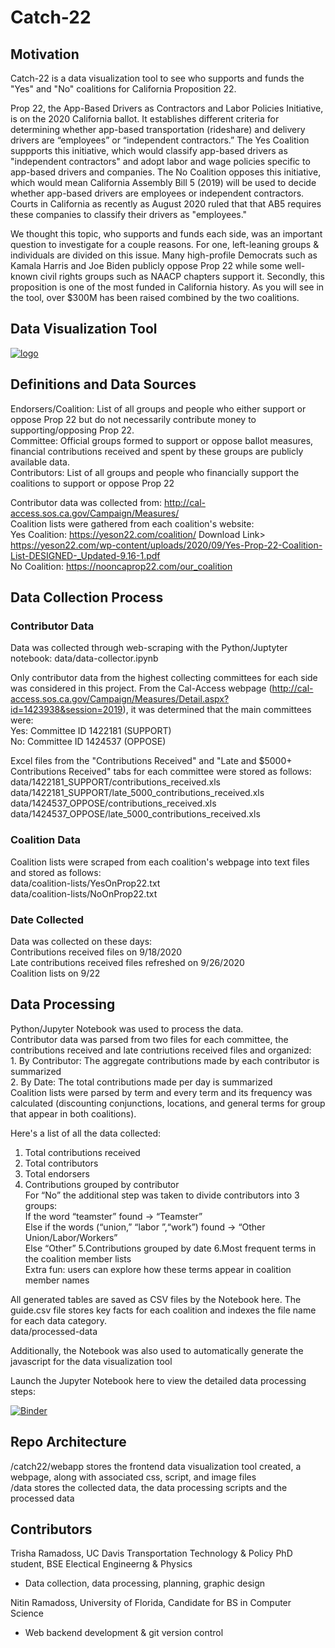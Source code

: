 # Catch-22

## Motivation
Catch-22 is a data visualization tool to see who supports and funds the "Yes" and "No" coalitions for California Proposition 22. 

Prop 22, the App-Based Drivers as Contractors and Labor Policies Initiative, is on the 2020 California ballot. It establishes different criteria for determining whether app-based transportation (rideshare) and delivery drivers are “employees” or “independent contractors.” The Yes Coalition suppports this initiative, which would classify app-based drivers as "independent contractors" and adopt labor and wage policies specific to app-based drivers and companies. The No Coalition opposes this initiative, which would mean California Assembly Bill 5 (2019) will be used to decide whether app-based drivers are employees or independent contractors. Courts in California as recently as August 2020 ruled that that AB5 requires these companies to classify their drivers as "employees."

We thought this topic, who supports and funds each side, was an important question to investigate for a couple reasons. For one, left-leaning groups & individuals are divided on this issue. Many high-profile Democrats such as Kamala Harris and Joe Biden publicly oppose Prop 22 while some well-known civil rights groups such as NAACP chapters support it. Secondly, this proposition is one of the most funded in California history. As you will see in the tool, over $300M has been raised combined by the two coalitions.

## Data Visualization Tool


[![logo](https://raw.githubusercontent.com/tramadoss/catch-22/master/catch22/webapp/assets/logo.png)](https://tramadoss.github.io/catch-22/catch22/webapp/index.html)

## Definitions and Data Sources
Endorsers/Coalition: List of all groups and people who either support or oppose Prop 22 but do not necessarily contribute money to supporting/opposing Prop 22.
<br/>Committee: Official groups formed to support or oppose ballot measures, financial contributions received and spent by these groups are publicly available data.
<br/>Contributors: List of all groups and people who financially support the coalitions to support or oppose Prop 22

Contributor data was collected from: http://cal-access.sos.ca.gov/Campaign/Measures/
<br/>Coalition lists were gathered from each coalition's website:
<br/>Yes Coalition: https://yeson22.com/coalition/ Download Link> https://yeson22.com/wp-content/uploads/2020/09/Yes-Prop-22-Coalition-List-DESIGNED-_Updated-9.16-1.pdf
<br/>No Coalition: https://nooncaprop22.com/our_coalition

## Data Collection Process

### Contributor Data
Data was collected through web-scraping with the Python/Juptyter notebook: data/data-collector.ipynb

Only contributor data from the highest collecting committees for each side was considered in this project. From the Cal-Access webpage (http://cal-access.sos.ca.gov/Campaign/Measures/Detail.aspx?id=1423938&session=2019), it was determined that the main committees were:
<br/>Yes: Committee ID 1422181 (SUPPORT)
<br/>No:  Committee ID 1424537 (OPPOSE)

Excel files from the "Contributions Received" and "Late and $5000+ Contributions Received" tabs for each committee were stored as follows:
<br/>data/1422181_SUPPORT/contributions_received.xls
<br/>data/1422181_SUPPORT/late_5000_contributions_received.xls
<br/>data/1424537_OPPOSE/contributions_received.xls
<br/>data/1424537_OPPOSE/late_5000_contributions_received.xls

### Coalition Data
Coalition lists were scraped from each coalition's webpage into text files and stored as follows:
<br/>data/coalition-lists/YesOnProp22.txt
<br/>data/coalition-lists/NoOnProp22.txt

### Date Collected
Data was collected on these days:
<br/>Contributions received files on 9/18/2020
<br/>Late contributions received files refreshed on 9/26/2020
<br/>Coalition lists on 9/22

## Data Processing
Python/Jupyter Notebook was used to process the data. 
<br/>Contributor data was parsed from two files for each committee, the contributions received and late contriutions received files and organized:
<br/> 1. By Contributor: The aggregate contributions made by each contributor is summarized
<br/> 2. By Date: The total contributions made per day is summarized
<br/>Coalition lists were parsed by term and every term and its frequency was calculated (discounting conjunctions, locations, and general terms for group that appear in both coalitions).

Here's a list of all the data collected:
1. Total contributions received
2. Total contributors 
3. Total endorsers
4. Contributions grouped by contributor  <br/> For “No” the additional step was taken to divide contributors into 3 groups:  <br/>If the word “teamster” found -> “Teamster” <br/>Else if the words (“union,” “labor ”,“work”) found -> “Other Union/Labor/Workers”  <br/> Else “Other”
5.Contributions grouped by date
6.Most frequent terms in the coalition member lists <br/> Extra fun: users can explore how these terms appear in coalition member names


All generated tables are saved as CSV files by the Notebook here. The guide.csv file stores key facts for each coalition and indexes the file name for each data category.
<br/>data/processed-data

Additionally, the Notebook was also used to automatically generate the javascript for the data visualization tool

Launch the Jupyter Notebook here to view the detailed data processing steps:

[![Binder](https://mybinder.org/badge_logo.svg)](https://mybinder.org/v2/gh/tramadoss/catch-22/master?filepath=data%2Fdata-processor.ipynb)

## Repo Architecture
/catch22/webapp stores the frontend data visualization tool created, a webpage, along with associated css, script, and image files
<br/>/data stores the collected data, the data processing scripts and the processed data

## Contributors

Trisha Ramadoss, UC Davis Transportation Technology & Policy PhD student, BSE Electical Engineerng & Physics 
- Data collection, data processing, planning, graphic design

Nitin Ramadoss, University of Florida, Candidate for BS in Computer Science
- Web backend development & git version control

